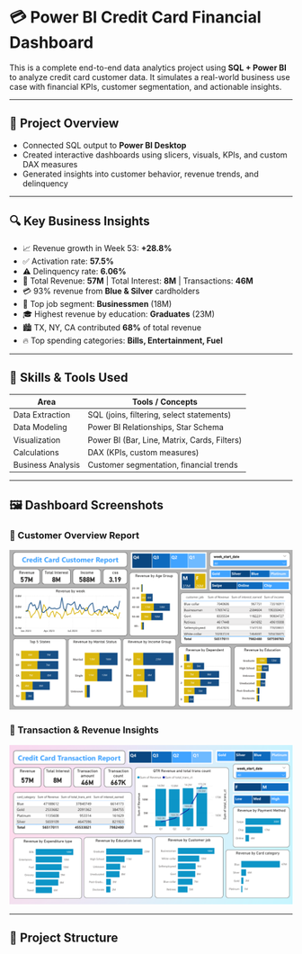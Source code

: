  # 💳 Power BI Credit Card Financial Dashboard

This is a complete end-to-end data analytics project using **SQL + Power BI** to analyze credit card customer data. It simulates a real-world business use case with financial KPIs, customer segmentation, and actionable insights.


---

## 🚀 Project Overview

- Connected SQL output to **Power BI Desktop**
- Created interactive dashboards using slicers, visuals, KPIs, and custom DAX measures
- Generated insights into customer behavior, revenue trends, and delinquency

---

## 🔍 Key Business Insights

- 📈 Revenue growth in Week 53: **+28.8%**
- ✅ Activation rate: **57.5%**
- ⚠️ Delinquency rate: **6.06%**
- 🏦 Total Revenue: **57M** | Total Interest: **8M** | Transactions: **46M**
- 💳 93% revenue from **Blue & Silver** cardholders
- 👔 Top job segment: **Businessmen** (18M)
- 🎓 Highest revenue by education: **Graduates** (23M)
- 🏙️ TX, NY, CA contributed **68%** of total revenue
- 🔥 Top spending categories: **Bills, Entertainment, Fuel**

---

## 💼 Skills & Tools Used

| Area               | Tools / Concepts                         |
|--------------------|-------------------------------------------|
| Data Extraction    | SQL (joins, filtering, select statements) |
| Data Modeling      | Power BI Relationships, Star Schema       |
| Visualization      | Power BI (Bar, Line, Matrix, Cards, Filters) |
| Calculations       | DAX (KPIs, custom measures)               |
| Business Analysis  | Customer segmentation, financial trends   |

---

## 🖼️ Dashboard Screenshots

### 📌 Customer Overview Report
![Customer Report](https://github.com/Nandini2233/PowerBI_CreditCard_Financial_Dashboard/blob/main/CreditCard_Customer%20Report.png)

### 📌 Transaction & Revenue Insights
![Transaction Report](https://github.com/Nandini2233/PowerBI_CreditCard_Financial_Dashboard/blob/main/CreditCard_Transaction%20Report%20.png)

---

## 📁 Project Structure

